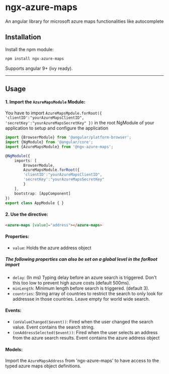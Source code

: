 # ngx-azure-maps
An angular library for microsoft azure maps functionalities like autocomplete

## Installation

Install the npm module:

```sh
npm install ngx-azure-maps
```

Supports angular 9+ (ivy ready).

---

## Usage

#### 1. Import the `AzureMapsModule` Module:

You have to import `AzureMapsMpdule.forRoot({
'clientID':"yourAzureMapsClientID",
'secretKey':"yourAzureMapsSecretKey"
})` in the root NgModule of your application to setup and configure the application


```ts
import {BrowserModule} from '@angular/platform-browser';
import {NgModule} from '@angular/core';
import {AzureMapsModule} from '@ngx-azure-maps';

@NgModule({
    imports: [
        BrowserModule,
        AzureMapsModule.forRoot({
        'clientID':"yourAzureMapsClientID",
        'secretKey':"yourAzureMapsSecretKey"
        }
    ],
    bootstrap: [AppComponent]
})
export class AppModule { }
```

#### 2. Use the directive:

```html
<azure-maps [value]="address"></azure-maps>
```

#### Properties:

- `value`: Holds the azure address object

##### The following properties can also be set on a global level in the forRoot import

- `delay`: (In ms) Typing delay before an azure search is triggered. Don't this too low to prevent high azure costs (default 500ms).
- `minLength`: Minimum length before search is triggered. (default 3).
- `countries`: String array of countries to restrict the search to only look for addressse in those countries. Leave empty for world wide search.

#### Events:

- `(onValueChanged($event))`: Fired when the user changed the search value. Event contains the search string.
- `(onAddressSelected($event))`: Fired when the user selects an address from the azure search results. Event contains the azure address object

#### Models:

Import the `AzureMapsAddress` from 'ngx-azure-maps' to have access to the typed azure maps object definitions.
